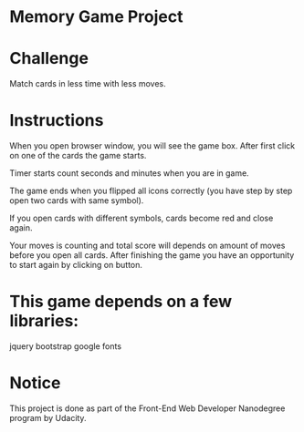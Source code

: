 # Memory Game Project


# Challenge
Match cards in less time with less moves.

# Instructions
When you open browser window, you will see the game box. After first click on one of the cards the game starts.

Timer starts count seconds and minutes when you are in game.

The game ends when you flipped all icons correctly (you have step by step open two cards with same symbol).

If you open cards with different symbols, cards become red and close again.

Your moves is counting and total score will depends on amount of moves before you open all cards.
After finishing the game you have an opportunity to start again by clicking on button.


# This game depends on a few libraries:
jquery
bootstrap
google fonts

# Notice
This project is done as part of the Front-End Web Developer Nanodegree program by Udacity.
